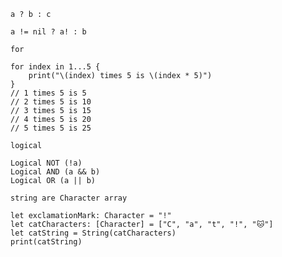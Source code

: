
```
a ? b : c

a != nil ? a! : b
```

`for`
```
for index in 1...5 {
    print("\(index) times 5 is \(index * 5)")
}
// 1 times 5 is 5
// 2 times 5 is 10
// 3 times 5 is 15
// 4 times 5 is 20
// 5 times 5 is 25
```

`logical`
```
Logical NOT (!a)
Logical AND (a && b)
Logical OR (a || b)
```

`string are Character array`
```
let exclamationMark: Character = "!"
let catCharacters: [Character] = ["C", "a", "t", "!", "🐱"]
let catString = String(catCharacters)
print(catString)
```

